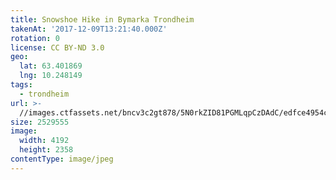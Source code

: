 ```yaml
---
title: Snowshoe Hike in Bymarka Trondheim
takenAt: '2017-12-09T13:21:40.000Z'
rotation: 0
license: CC BY-ND 3.0
geo:
  lat: 63.401869
  lng: 10.248149
tags:
  - trondheim
url: >-
  //images.ctfassets.net/bncv3c2gt878/5N0rkZID81PGMLqpCzDAdC/edfce4954c2328c4b6a5983ea66b2624/snowshoe-hike-in-bymarka-trondheim_25089229008_o
size: 2529555
image:
  width: 4192
  height: 2358
contentType: image/jpeg
---
```


